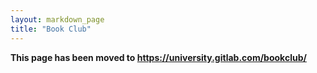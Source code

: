 ```yaml
---
layout: markdown_page
title: "Book Club"
---
```


**This page has been moved to https://university.gitlab.com/bookclub/**
